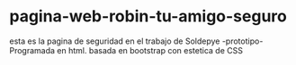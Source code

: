 # pagina-web-robin-tu-amigo-seguro
esta es la pagina de seguridad en el trabajo de Soldepye -prototipo-
Programada en html.
basada en bootstrap 
con estetica de CSS

